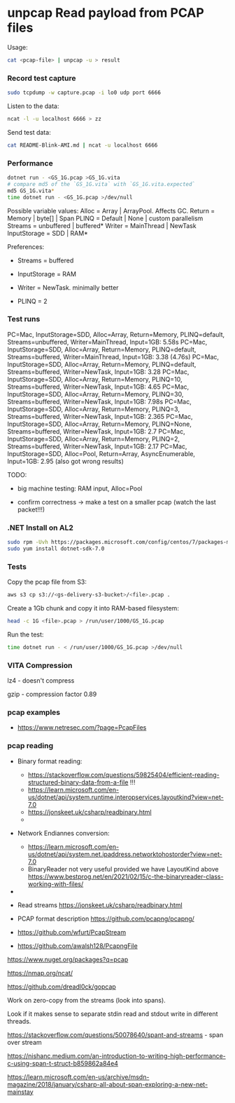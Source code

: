 # unpcap Read payload from PCAP files

Usage:

```bash
cat <pcap-file> | unpcap -u > result
```

### Record test capture

```bash
sudo tcpdump -w capture.pcap -i lo0 udp port 6666
```

Listen to the data:

```bash
ncat -l -u localhost 6666 > zz
```

Send test data:

```bash
cat README-Blink-AMI.md | ncat -u localhost 6666
```

### Performance

```bash
dotnet run - <GS_1G.pcap >GS_1G.vita
# compare md5 of the `GS_1G.vita` with `GS_1G.vita.expected`
md5 GS_1G.vita*
time dotnet run - <GS_1G.pcap >/dev/null
```

Possible variable values:
Alloc = Array | ArrayPool. Affects GC.
Return = Memory | byte[] | Span
PLINQ = Default | None | custom parallelism
Streams = unbuffered | buffered*
Writer = MainThread | NewTask
InputStorage = SDD | RAM*

Preferences:

* Streams = buffered

* InputStorage = RAM

* Writer = NewTask. minimally better

* PLINQ = 2

### Test runs

PC=Mac, InputStorage=SDD, Alloc=Array, Return=Memory, PLINQ=default, Streams=unbuffered, Writer=MainThread, Input=1GB: 5.58s
PC=Mac, InputStorage=SDD, Alloc=Array, Return=Memory, PLINQ=default, Streams=buffered, Writer=MainThread, Input=1GB: 3.38 (4.76s)
PC=Mac, InputStorage=SDD, Alloc=Array, Return=Memory, PLINQ=default, Streams=buffered, Writer=NewTask, Input=1GB: 3.28
PC=Mac, InputStorage=SDD, Alloc=Array, Return=Memory, PLINQ=10, Streams=buffered, Writer=NewTask, Input=1GB: 4.65
PC=Mac, InputStorage=SDD, Alloc=Array, Return=Memory, PLINQ=30, Streams=buffered, Writer=NewTask, Input=1GB: 7.98s
PC=Mac, InputStorage=SDD, Alloc=Array, Return=Memory, PLINQ=3, Streams=buffered, Writer=NewTask, Input=1GB: 2.365
PC=Mac, InputStorage=SDD, Alloc=Array, Return=Memory, PLINQ=None, Streams=buffered, Writer=NewTask, Input=1GB: 2.7
PC=Mac, InputStorage=SDD, Alloc=Array, Return=Memory, PLINQ=2, Streams=buffered, Writer=NewTask, Input=1GB: 2.17
PC=Mac, InputStorage=SDD, Alloc=Pool, Return=Array, AsyncEnumerable, Input=1GB: 2.95 (also got wrong results)

TODO:

* big machine testing: RAM input, Alloc=Pool

* confirm correctness -> make a test on a smaller pcap (watch the last packet!!!)

### .NET Install on AL2

```bash
sudo rpm -Uvh https://packages.microsoft.com/config/centos/7/packages-microsoft-prod.rpm
sudo yum install dotnet-sdk-7.0
```

### Tests

Copy the pcap file from S3:

```bash
aws s3 cp s3://<gs-delivery-s3-bucket>/<file>.pcap .
```

Create a 1Gb chunk and copy it into RAM-based filesystem:

```bash
head -c 1G <file>.pcap > /run/user/1000/GS_1G.pcap
```

Run the test:

```bash
time dotnet run - < /run/user/1000/GS_1G.pcap >/dev/null
```

### VITA Compression

lz4 - doesn't compress

gzip - compression factor 0.89

### pcap examples

* <https://www.netresec.com/?page=PcapFiles>

### pcap reading

* Binary format reading:
  * <https://stackoverflow.com/questions/59825404/efficient-reading-structured-binary-data-from-a-file> !!!
  * <https://learn.microsoft.com/en-us/dotnet/api/system.runtime.interopservices.layoutkind?view=net-7.0>
  * <https://jonskeet.uk/csharp/readbinary.html>
  * 

* Network Endiannes conversion:
  * <https://learn.microsoft.com/en-us/dotnet/api/system.net.ipaddress.networktohostorder?view=net-7.0>
  * BinaryReader not very useful provided we have LayoutKind above <https://www.bestprog.net/en/2021/02/15/c-the-binaryreader-class-working-with-files/>

* 


* Read streams https://jonskeet.uk/csharp/readbinary.html

* PCAP format description <https://github.com/pcapng/pcapng/>

* https://github.com/wfurt/PcapStream

* https://github.com/awalsh128/PcapngFile

https://www.nuget.org/packages?q=pcap

https://nmap.org/ncat/ 

https://github.com/dreadl0ck/gopcap

Work on zero-copy from the streams (look into spans).

Look if it makes sense to separate stdin read and stdout write in different threads.

https://stackoverflow.com/questions/50078640/spant-and-streams - span over stream

https://nishanc.medium.com/an-introduction-to-writing-high-performance-c-using-span-t-struct-b859862a84e4

https://learn.microsoft.com/en-us/archive/msdn-magazine/2018/january/csharp-all-about-span-exploring-a-new-net-mainstay